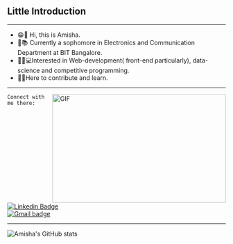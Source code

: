 <!--
**amisha0-0/amisha0-0** is a ✨ _special_ ✨ repository because its `README.md` (this file) appears on your GitHub profile.-->

## Little Introduction
---
- 😁🙋‍ Hi, this is Amisha.   		
- 🏫📚 Currently a sophomore in Electronics and Communication Department at BIT Bangalore. 
- 👩‍💻💻Interested in Web-development( front-end particularly), data-science and competitive programming. 
- 🤝🙌Here to contribute and learn. 
---
<p><img align="right" alt="GIF" src="https://media.giphy.com/media/L1R1tvI9svkIWwpVYr/giphy.gif?cid=ecf05e47obdd8d7qe7q6potzjdpxt32tpplnfy3kddnspz72&rid=giphy.gif&ct=g" width="400" height="250" /></p>

```
Connect with me there:
```
[![Linkedin Badge](https://img.shields.io/badge/-LinkedIn-blue?style=flat-square&logo=Linkedin&logoColor=white&link=https://www.linkedin.com/in/amisha-08a7731ab/)](https://www.linkedin.com/in/amisha-08a7731ab/)  
[![Gmail badge](https://img.shields.io/badge/-Gmail-c14438?style=flat-square&logo=Gmail&logoColor=white&link=mailto:sinhaamisha194@gmail.com)](mailto:sinhaamisha194@gmail.com) 

---
![Amisha's GitHub stats](https://github-readme-stats.vercel.app/api?username=amisha0-0&show_icons=true&theme=cobalt)


